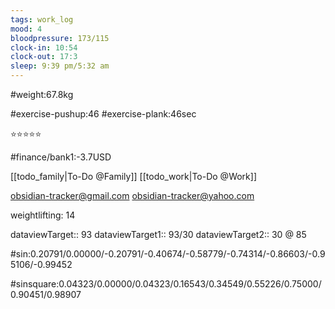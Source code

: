 ```yaml
---
tags: work_log
mood: 4
bloodpressure: 173/115
clock-in: 10:54
clock-out: 17:3
sleep: 9:39 pm/5:32 am
---
```


#weight:67.8kg

#exercise-pushup:46
#exercise-plank:46sec


⭐⭐⭐⭐⭐

#finance/bank1:-3.7USD

[[todo_family|To-Do @Family]]
[[todo_work|To-Do @Work]]

obsidian-tracker@gmail.com
obsidian-tracker@yahoo.com

weightlifting: 14

dataviewTarget:: 93
dataviewTarget1:: 93/30
dataviewTarget2:: 30 @ 85

#sin:0.20791/0.00000/-0.20791/-0.40674/-0.58779/-0.74314/-0.86603/-0.95106/-0.99452

#sinsquare:0.04323/0.00000/0.04323/0.16543/0.34549/0.55226/0.75000/0.90451/0.98907


